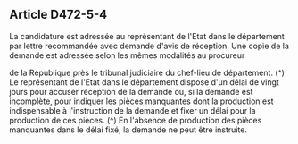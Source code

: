 ## Article D472-5-4

La candidature est adressée au représentant de l'Etat dans le département par lettre recommandée avec
demande d'avis de réception. Une copie de la demande est adressée selon les mêmes modalités au procureur

de la République près le tribunal judiciaire du chef-lieu de département. (^)
Le représentant de l'Etat dans le département dispose d'un délai de vingt jours pour accuser réception de
la demande ou, si la demande est incomplète, pour indiquer les pièces manquantes dont la production est
indispensable à l'instruction de la demande et fixer un délai pour la production de ces pièces. (^)
En l'absence de production des pièces manquantes dans le délai fixé, la demande ne peut être instruite.

